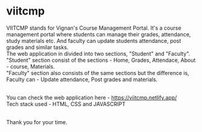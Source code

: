 # viitcmp
VIITCMP stands for Vignan's Course Management Portal. It's a course management portal where students can manage their grades, attendance, study materials etc. And faculty can update students attendance, post grades and similar tasks. <br>
The web application in divided into two sections, "Student" and "Faculty". <br>
"Student" section consist of the sections - Home, Grades, Attendace, About - course, Materials. <br>
"Faculty" section also consists of the same sections but the difference is, Faculty can - Update attendance, Post grades and materials. <br> <br>

You can check the web application here - https://viitcmp.netlify.app/ <br>
Tech stack used - HTML, CSS and JAVASCRIPT <br> <br>

Thank you for your time.
